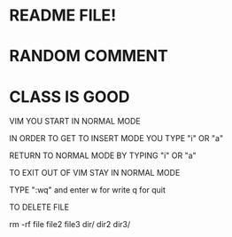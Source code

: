 # README FILE!

# RANDOM COMMENT

# CLASS IS GOOD

VIM YOU START IN NORMAL MODE

IN ORDER TO GET TO INSERT MODE YOU TYPE "i" OR "a"

RETURN TO NORMAL MODE BY TYPING "i" OR "a"

TO EXIT OUT OF VIM  STAY IN NORMAL MODE

TYPE ":wq" and enter  w for write q for quit


TO DELETE FILE 

rm -rf file file2 file3 dir/ dir2 dir3/
